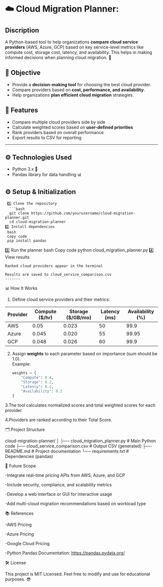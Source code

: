 # ☁️ Cloud Migration Planner: 
## Discription

  A Python-based tool to help organizations **compare cloud service providers** (AWS, Azure, GCP) based on key service-level metrics like compute cost, storage cost, latency, and availability. This helps in        making informed decisions when planning cloud migration. 🚀
## 🎯 Objective

 - Provide a **decision-making tool** for choosing the best cloud provider.
 - Compare providers based on **cost, performance, and availability**.
 - Help organizations **plan efficient cloud migration** strategies.

## 📝 Features

 - Compare multiple cloud providers side by side
 - Calculate weighted scores based on **user-defined priorities**
 - Rank providers based on overall performance
 - Export results to CSV for reporting

---

## ⚙️ Technologies Used

 - Python 3.x 🐍
 - Pandas library for data handling 📊

## ⚙️ Setup & Initialization

     1️⃣ Clone the repository
      ```bash
      git clone https://github.com/yourusername/cloud-migration-planner.git
      cd cloud-migration-planner
    2️⃣ Install dependencies
     bash
     Copy code
     pip install pandas
   3️⃣ Run the planner
     bash
     Copy code
     python cloud_migration_planner.py
   4️⃣ View results

    Ranked cloud providers appear in the terminal

    Results are saved to cloud_service_comparison.csv
    -------

📊 How It Works

 1. Define cloud service providers and their metrics:

| Provider | Compute ($/hr) | Storage ($/GB/mo) | Latency (ms) | Availability (%) |
|----------|----------------|------------------|--------------|----------------|
| AWS      | 0.05           | 0.023            | 50           | 99.9           |
| Azure    | 0.045          | 0.020            | 55           | 99.95          |
| GCP      | 0.048          | 0.026            | 60           | 99.9           |

2. Assign **weights** to each parameter based on importance (sum should be 1.0).  
   Example:
   ```python
   weights = {
       "Compute": 0.4,
       "Storage": 0.2,
       "Latency": 0.2,
       "Availability": 0.2
   }
3.The tool calculates normalized scores and total weighted scores for each provider.

4.Providers are ranked according to their Total Score.

 🗂️ Project Structure

cloud-migration-planner/
│
├── cloud_migration_planner.py # Main Python code
├── cloud_service_comparison.csv # Output CSV (generated)
├── README.md # Project documentation
└── requirements.txt # Dependencies (pandas)

🔮 Future Scope

   -Integrate real-time pricing APIs from AWS, Azure, and GCP

   -Include security, compliance, and scalability metrics

   -Develop a web interface or GUI for interactive usage

   -Add multi-cloud migration recommendations based on workload type

📚 References

   -AWS Pricing

   -Azure Pricing

   -Google Cloud Pricing

   -Python Pandas Documentation: https://pandas.pydata.org/

🛠️ License

  This project is MIT Licensed. Feel free to modify and use for educational purposes. 😎

